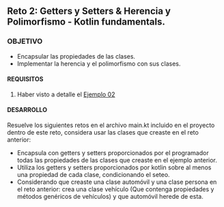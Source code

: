 ## Reto 2: Getters y Setters & Herencia y Polimorfismo - Kotlin fundamentals.

### OBJETIVO 

- Encapsular las propiedades de las clases.
- Implementar la herencia y el polimorfismo con sus clases.

#### REQUISITOS 

1. Haber visto a detalle el [Ejemplo 02](/../../tree/master/Sesion-03/Ejemplo-02)

#### DESARROLLO

Resuelve los siguientes retos en el archivo main.kt incluido en el proyecto dentro de este reto, considera usar las clases que creaste en el reto anterior:

- Encapsula con getters y setters proporcionados por el programador todas las propiedades de las clases que creaste en el ejemplo anterior.
- Utiliza los getters y setters proporcionados por kotlin sobre al menos una propiedad de cada clase, condicionando el seteo.
- Considerando que creaste una clase automóvil y una clase persona en el reto anterior: crea una clase vehículo (Que contenga propiedades y métodos genéricos de vehículos) y que automóvil herede de esta.
